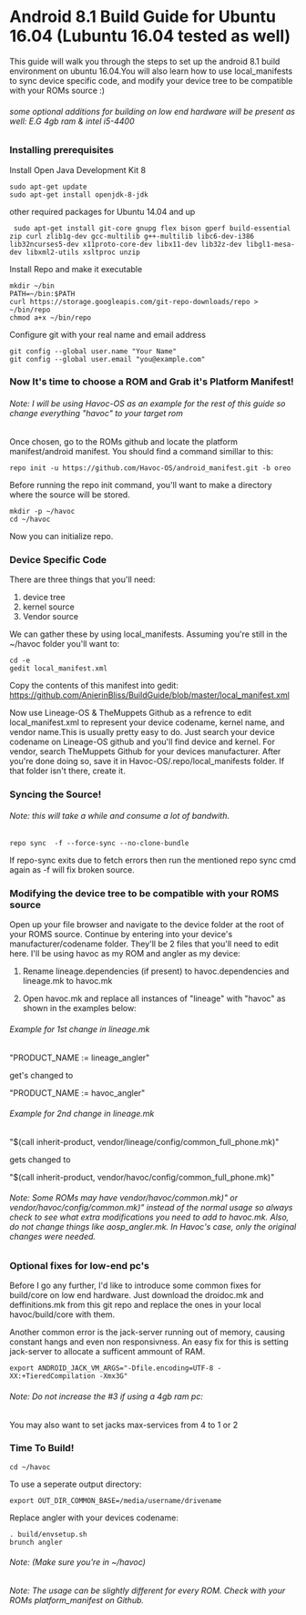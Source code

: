 #  Android 8.1 Build Guide for Ubuntu 16.04 (Lubuntu 16.04 tested as well)

This guide will walk you through the steps to set up the android 8.1 build environment on ubuntu 16.04.You will also learn how to use local_manifests to sync device specific code, and modify your device tree to be compatible with your ROMs source :)
###### some optional additions for building on low end hardware will be present as well: E.G 4gb ram & intel i5-4400

### Installing prerequisites

Install Open Java Development Kit 8
```
sudo apt-get update
sudo apt-get install openjdk-8-jdk
```

other required packages for Ubuntu 14.04 and up
```
 sudo apt-get install git-core gnupg flex bison gperf build-essential zip curl zlib1g-dev gcc-multilib g++-multilib libc6-dev-i386 lib32ncurses5-dev x11proto-core-dev libx11-dev lib32z-dev libgl1-mesa-dev libxml2-utils xsltproc unzip
```

Install Repo and make it executable
```
mkdir ~/bin
PATH=~/bin:$PATH
curl https://storage.googleapis.com/git-repo-downloads/repo > ~/bin/repo
chmod a+x ~/bin/repo
```

Configure git with your real name and email address
```
git config --global user.name "Your Name"
git config --global user.email "you@example.com"
```

### Now It's time to choose a ROM and Grab it's Platform Manifest!
###### Note: I will be using Havoc-OS as an example for the rest of this guide so change everything "havoc" to your target rom

Once chosen, go to the ROMs github and locate the platform manifest/android manifest. You should find a command simillar to this:
```
repo init -u https://github.com/Havoc-OS/android_manifest.git -b oreo
```
Before running the repo init command, you'll want to make a directory where the source will be stored.
```
mkdir -p ~/havoc
cd ~/havoc
```
Now you can initialize repo.

### Device Specific Code

There are three things that you'll need:
1. device tree
2. kernel source
3. Vendor source

We can gather these by using local_manifests. Assuming you're still in the ~/havoc folder you'll want to:
```
cd -e
gedit local_manifest.xml
```
Copy the contents of this  manifest into gedit: https://github.com/AnierinBliss/BuildGuide/blob/master/local_manifest.xml

Now use Lineage-OS & TheMuppets Github as a refrence to edit local_manifest.xml to represent your device codename, kernel name, and vendor name.This is usually pretty easy to do. Just search your device codename on Lineage-OS github and you'll find device and kernel. For vendor, search TheMuppets Github for your devices manufacturer. After you're done doing so, save it in Havoc-OS/.repo/local_manifests folder. If that folder isn't there, create it.

### Syncing the Source!
###### Note: this will take a while and consume a lot of bandwith.
```
repo sync  -f --force-sync --no-clone-bundle
```
If repo-sync exits due to fetch errors then run the mentioned repo sync cmd again as -f will fix broken source.

### Modifying the device tree to be compatible with your ROMS source
Open up your file browser and navigate to the device folder at the root of your ROMS source. Continue by entering into your device's manufacturer/codename folder. They'll be 2 files that you'll need to edit here. I'll be using havoc as my ROM and angler as my device:

1. Rename lineage.dependencies (if present) to havoc.dependencies and lineage.mk to havoc.mk

2. Open havoc.mk and replace all instances of "lineage" with "havoc" as shown in the examples below:

###### Example for 1st change in lineage.mk
"PRODUCT_NAME := lineage_angler"

get's changed to 

"PRODUCT_NAME := havoc_angler"

###### Example for 2nd change in lineage.mk
"$(call inherit-product, vendor/lineage/config/common_full_phone.mk)" 

gets changed to

"$(call inherit-product, vendor/havoc/config/common_full_phone.mk)"

###### Note: Some ROMs may have vendor/havoc/common.mk)" or vendor/havoc/config/common.mk)" instead of the normal usage so always check to see what extra modifications you need to add to havoc.mk. Also, do not change things like aosp_angler.mk. In Havoc's case, only the original changes were needed.


### Optional fixes for low-end pc's

Before I go any further, I'd like to introduce some common fixes for build/core on low end hardware. Just download the droidoc.mk and deffinitions.mk from this git repo and replace the ones in your local havoc/build/core with them.

Another common error is the jack-server running out of memory, causing constant hangs and even non responsivness. An easy fix for this is setting jack-server to allocate a sufficent ammount of RAM.
```
export ANDROID_JACK_VM_ARGS="-Dfile.encoding=UTF-8 -XX:+TieredCompilation -Xmx3G"
```
###### Note: Do not increase the #3 if using a 4gb ram pc:

You may also want to set jacks max-services from 4 to 1 or 2

### Time To Build! 

```
cd ~/havoc
```

To use a seperate output directory:
```
export OUT_DIR_COMMON_BASE=/media/username/drivename
```

Replace angler with your devices codename:
```
. build/envsetup.sh
brunch angler
```
###### Note: (Make sure you're in ~/havoc)
###### Note: The usage can be slightly different for every ROM. Check with your ROMs platform_manifest on Github.


